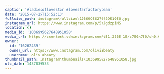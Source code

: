 ```yaml
---
caption: '#ladiesoflovestar #lovestarfactoryteam'
date: '2015-07-25T15:52:13'
fullsize_path: instagram\fullsize\1036995627648951058.jpg
instagram_url: https://www.instagram.com/p/5kJgdzpiMS
location: {}
media_id: '1036995627648951058'
media_url: https://scontent.cdninstagram.com/t51.2885-15/s750x750/sh0.08/e35/11371165_1003844546315721_369061750_n.jpg?ig_cache_key=MTAzNjk5NTYyNzY0ODk1MTA1OA%3D%3D.2
owner:
  id: '16262439'
  owner_url: https://www.instagram.com/oliviabeaty
  username: oliviabeaty
thumbnail_path: instagram\thumbnails\1036995627648951058.jpg
utc_date: 1437839533
---
```

